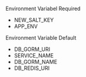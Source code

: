 Environment Variabel Required
- NEW_SALT_KEY
- APP_ENV

Environment Variable Default

- DB_GORM_URI
- SERVICE_NAME
- DB_GORM_NAME
- DB_REDIS_URI
